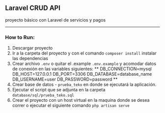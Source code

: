 ## Laravel CRUD API
proyecto básico con Laravel de servicios y pagos

----

### How to Run:
1. Descargar proyecto
2. Ir a la carpeta del proyecto y con el comando `composer install` instalar las dependencias
3. Crear archivo `.env` o quitar el .example `.env.example` y acomodar datos de conexión en las variables siguientes:
**
DB_CONNECTION=mysql
DB_HOST=127.0.0.1
DB_PORT=3306
DB_DATABASE=database_name
DB_USERNAME=user
DB_PASSWORD=password
**
4. Crear base de datos - `prueba_teko` en donde se ejecutará la aplicación.
5. Ejecutar el script que se adjunta en la carpeta `database/sql/prueba_teko.sql`
6. Crear el proyecto con un host virtual en la maquina donde se desea correr o ejecutar el siguiente comando `php artisan serve`
